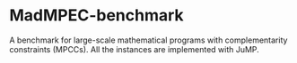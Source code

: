 # MadMPEC-benchmark

A benchmark for large-scale mathematical programs with complementarity constraints (MPCCs).
All the instances are implemented with JuMP.


